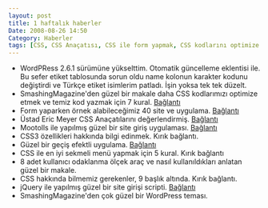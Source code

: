 ```yaml
---
layout: post
title: 1 haftalık haberler
Date: 2008-08-26 14:50
Category: Haberler
tags: [CSS, CSS Anaçatısı, CSS ile form yapmak, CSS kodlarını optimize etmek, jquery, WordPress, wordpress tema]
---
```


-   WordPRess 2.6.1 sürümüne yükselttim. Otomatik güncelleme eklentisi
    ile. Bu sefer etiket tablosunda sorun oldu name kolonun karakter
    kodunu değiştirdi ve Türkçe etiket isimlerim patladı. İşin yoksa tek
    tek düzelt.
-   SmashingMagazine'den güzel bir makale daha CSS kodlarımızı optimize
    etmek ve temiz kod yazmak için 7 kural. [Bağlantı][]
-   Form yaparken örnek alabileceğimiz 40 site ve uygulama.
    [Bağlantı][1]
-   Üstad Eric Meyer CSS Anaçatılarını değerlendirmiş. [Bağlantı][2]
-   Mootolls ile yapılmış güzel bir site giriş uygulaması. [Bağlantı][3]
-   CSS3 özellikleri hakkında bilgi edinmek. Kırık bağlantı.
-   Güzel bir geçiş efektli uygulama. [Bağlantı][5]
-   CSS ile en iyi sekmeli menü yapmak için 5 kural. Kırık bağlantı
-   8 adet kullanıcı odaklanma ölçek araç ve nasıl kullanıldıkları
    anlatan güzel bir makale. 
-   CSS hakkında bilmemiz gerekenler, 9 başlık altında. Kırık bağlantı.
-   jQuery ile yapılmış güzel bir site girişi scripti. [Bağlantı][9]
-   SmashingMagazine'den çok güzel bir WordPress teması.


  [Bağlantı]: http://www.smashingmagazine.com/2008/08/18/7-principles-of-clean-and-optimized-css-code/
    "temiz css"
  [1]: http://www.noupe.com/css/form-elements-40-cssjs-styling-and-functionality-techniques.html
    "örnek alınabilecek formlar"
  [2]: http://adactio.com/journal/1498 "CSS Framework"
  [3]: http://web-kreation.com/index.php/tutorials/nice-login-and-signup-panel-using-mootools-12/
  [5]: http://www.dynamicdrive.com/dynamicindex4/stepcarousel.htm
  [9]: http://nettuts.com/javascript-ajax/build-a-top-panel-with-jquery/
    "site girişi"